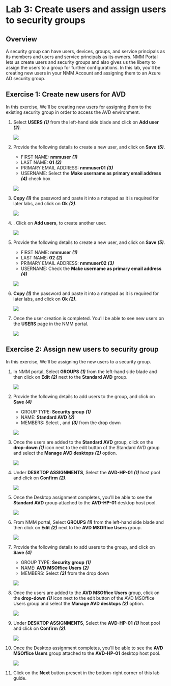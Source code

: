 # Lab 3: Create users and assign users to security groups

## Overview

A security group can have users, devices, groups, and service principals as its members and users and service principals as its owners. NMM Portal lets us create users and security groups and also gives us the liberty to assign the users to a group for further configurations. In this lab, you'll be creating new users in your NMM Account and assigning them to an Azure AD security group.

## Exercise 1: Create new users for AVD

In this exercise, We'll be creating new users for assigning them to the existing security group in order to access the AVD environment.

1. Select **USERS** ***(1)*** from the left-hand side blade and click on **Add user** ***(2)***.

   ![](media/3s1.png)
   
1. Provide the following details to create a new user, and click on **Save** ***(5)***.

   - FIRST NAME: **nmmuser** ***(1)***
   - LAST NAME: **01** ***(2)***
   - PRIMARY EMAIL ADDRESS: **nmmuser01** ***(3)***
   - USERNAME: Select the **Make username as primary email address** ***(4)*** check box 

   ![](media/3s2.png)
   
1. **Copy** ***(1)*** the password and paste it into a notepad as it is required for later labs, and click on **Ok** ***(2)***.

   ![](media/3s3.png)    
   
1. . Click on **Add users**, to create another user.

   ![](media/3s4.png)
   
1. Provide the following details to create a new user, and click on **Save** ***(5)***.

   - FIRST NAME: **nmmuser** ***(1)***
   - LAST NAME: **02** ***(2)***
   - PRIMARY EMAIL ADDRESS: **nmmuser02** ***(3)***
   - USERNAME: Check the **Make username as primary email address** ***(4)***

   ![](media/3s5.png)
   
1. **Copy** ***(1)*** the password and paste it into a notepad as it is required for later labs, and click on **Ok** ***(2)***.

   ![](media/3s6.png)
   
1. Once the user creation is completed. You'll be able to see new users on the **USERS** page in the NMM portal.

   ![](media/3s11.png)
   
## Exercise 2: Assign new users to security group

In this exercise, We'll be assigning the new users to a security group.

1. In NMM portal, Select **GROUPS** ***(1)*** from the left-hand side blade and then click on **Edit** ***(2)*** next to the **Standard AVD** group.

   ![](media/am18.png)
   
1. Provide the following details to add users to the group, and click on **Save** ***(4)***

   - GROUP TYPE: **Security group** ***(1)***
   - NAME: **Standard AVD** ***(2)***
   - MEMBERS: Select **<inject key="AzureAdUserEmail" enableCopy="false" />**, and **<inject key="Nmm User 01" enableCopy="false" />** ***(3)*** from the drop down
   
   ![](media/am7.png)
   
1. Once the users are added to the **Standard AVD** group, click on the **drop-down** ***(1)*** icon next to the edit button of the Standard AVD group and select the **Manage AVD desktops** ***(2)*** option.

   ![](media/am19.png)
   
1. Under **DESKTOP ASSIGNMENTS**, Select the **AVD-HP-01** ***(1)*** host pool and click on **Confirm** ***(2)***.

   ![](media/3s10.png)
   
1. Once the Desktop assignment completes, you'll be able to see the **Standard AVD** group attached to the **AVD-HP-01** desktop host pool.

   ![](media/3ss12.png)
   
1. From NMM portal, Select **GROUPS** ***(1)*** from the left-hand side blade and then click on **Edit** ***(2)*** next to the **AVD MSOffice Users** group.

   ![](media/am6.png)
   
1. Provide the following details to add users to the group, and click on **Save** ***(4)***

   - GROUP TYPE: **Security group** ***(1)***
   - NAME: **AVD MSOffice Users** ***(2)***
   - MEMBERS: Select **<inject key="Nmm User 02" enableCopy="false" />** ***(3)*** from the drop down
   
   ![](media/am8.png)
   
1. Once the users are added to the **AVD MSOffice Users** group, click on the **drop-down** ***(1)*** icon next to the edit button of the AVD MSOffice Users group and select the **Manage AVD desktops** ***(2)*** option.

   ![](media/am20.png)
   
1. Under **DESKTOP ASSIGNMENTS**, Select the **AVD-HP-01** ***(1)*** host pool and click on **Confirm** ***(2)***.

   ![](media/3s10.png)
   
1. Once the Desktop assignment completes, you'll be able to see the **AVD MSOffice Users** group attached to the **AVD-HP-01** desktop host pool.

   ![](media/am10.png)
   
1. Click on the **Next** button present in the bottom-right corner of this lab guide.




    
